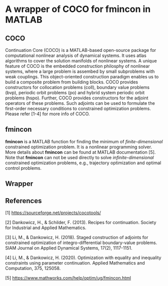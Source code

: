 # A wrapper of COCO for fmincon in MATLAB

## COCO
Continuation Core (COCO) is a MATLAB-based open-source package for computational nonlinear analysis of dynamical systems. It uses atlas algorithms to cover the solution manifolds of nonlinear systems. A unique feature of COCO is the embedded construction philosphy of nonlinear systems, where a large problem is assembed by small subproblems with weak couplings. This object-oriented construction paradigm enables us to build a composite problem from building blocks. COCO provides constructors for collocation problems (coll), boundary value problems (bvp), periodic orbit problems (po) and hybrid system periodic orbit problems (hspo). Further, COCO provides constructors for the adjoint operators of these problems. Such adjoints can be used to formulate the first-order necessary conditions to constrained optimization problems. Please refer [1-4] for more info of COCO.


## fmincon
**fmincon** is a MATLAB function for finding the minimum of *finite-dimensional* constrained optimization problem. It is a nonlinear programming solver. More details about **fmincon** can be found at MATLAB documentation [5]. Note that **fmincon** can not be used directly to solve *infinite-dimensional* constrained optimization problems, e.g., trajectory optimization and optimal control problems. 

## Wrapper



## References
[1] https://sourceforge.net/projects/cocotools/

[2] Dankowicz, H., & Schilder, F. (2013). Recipes for continuation. Society for Industrial and Applied Mathematics.

[3] Li, M., & Dankowicz, H. (2018). Staged construction of adjoints for constrained optimization of integro-differential boundary-value problems. SIAM Journal on Applied Dynamical Systems, 17(2), 1117-1151.

[4] Li, M., & Dankowicz, H. (2020). Optimization with equality and inequality constraints using parameter continuation. Applied Mathematics and Computation, 375, 125058.

[5] https://www.mathworks.com/help/optim/ug/fmincon.html
